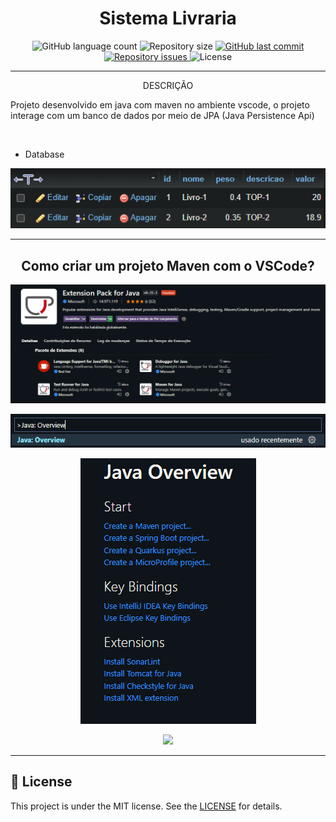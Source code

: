 <h1 align="center">
  Sistema Livraria
</h1>

<p align="center">
  <img alt="GitHub language count" src="https://img.shields.io/github/languages/count/EliasJuk/sistema_livraria_java">	
  <img alt="Repository size" src="https://img.shields.io/github/repo-size/EliasJuk/sistema_livraria_java">
	
  <a href="https://github.com/EliasJuk/sistema_livraria_java/commits/origim">
    <img alt="GitHub last commit" src="https://img.shields.io/github/last-commit/EliasJuk/sistema_livraria_java">
  </a>
  
  <a href="https://github.com/EliasJuk/sistema_livraria_java/issues">
    <img alt="Repository issues" src="https://img.shields.io/github/issues/EliasJuk/sistema_livraria_java">
  </a>
  
  <img alt="License" src="https://img.shields.io/badge/license-MIT-brightgreen">
<p>

---

<p align="center">DESCRIÇÃO</p>
  Projeto desenvolvido em java com maven no ambiente vscode, o projeto interage com um banco de dados por meio de JPA (Java Persistence Api)   

<p>&nbsp;</p>

- Database
<p align="center">
    <img alt="conexao_database" title="#conexao_database" src="readme/img-10_database.png"/>
</p>

---
<h2 align="center">
  Como criar um projeto Maven com o VSCode?
</h2>

<p align="center"> <img src="readme/img-00_extension_pack_for_java.png"/> </p>
<p align="center"> <img src="readme/img-01_java_overview.png"/> </p>
<p align="center"> <img src="readme/img-02_java_overview_start.png"/> </p>
<p align="center"> <img src="readme/img-03_create_maven_project"/> </p>

---

## :memo: License

This project is under the MIT license. See the [LICENSE](LICENSE) for details.